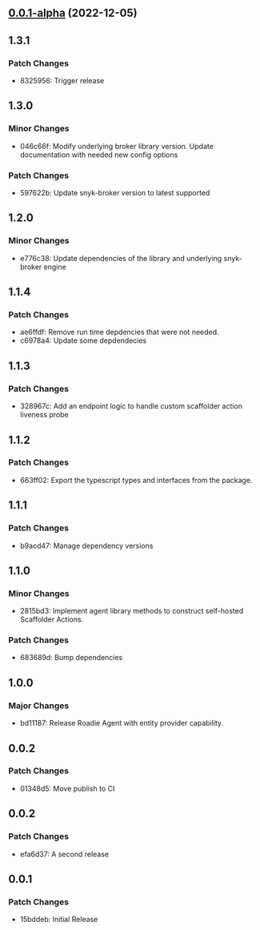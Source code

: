 ## [0.0.1-alpha](https://github.com/RoadieHQ/roadie-agent/compare/v0.0.1-alpha2...v0.0.1-alpha) (2022-12-05)

## 1.3.1

### Patch Changes

- 8325956: Trigger release

## 1.3.0

### Minor Changes

- 046c66f: Modify underlying broker library version. Update documentation with needed new config options

### Patch Changes

- 597622b: Update snyk-broker version to latest supported

## 1.2.0

### Minor Changes

- e776c38: Update dependencies of the library and underlying snyk-broker engine

## 1.1.4

### Patch Changes

- ae6ffdf: Remove run time depdencies that were not needed.
- c6978a4: Update some depdendecies

## 1.1.3

### Patch Changes

- 328967c: Add an endpoint logic to handle custom scaffolder action liveness probe

## 1.1.2

### Patch Changes

- 663ff02: Export the typescript types and interfaces from the package.

## 1.1.1

### Patch Changes

- b9acd47: Manage dependency versions

## 1.1.0

### Minor Changes

- 2815bd3: Implement agent library methods to construct self-hosted Scaffolder Actions.

### Patch Changes

- 683689d: Bump dependencies

## 1.0.0

### Major Changes

- bd11187: Release Roadie Agent with entity provider capability.

## 0.0.2

### Patch Changes

- 01348d5: Move publish to CI

## 0.0.2

### Patch Changes

- efa6d37: A second release

## 0.0.1

### Patch Changes

- 15bddeb: Initial Release
